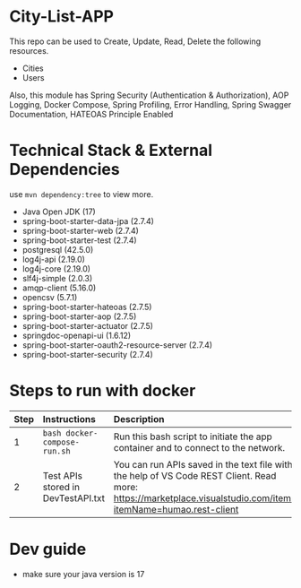 # City-List-APP
This repo can be used to Create, Update, Read, Delete the following resources.
 - Cities
 - Users

Also, this module has Spring Security (Authentication & Authorization), AOP Logging, Docker Compose, Spring Profiling, Error Handling, Spring Swagger Documentation, HATEOAS Principle Enabled
# Technical Stack & External Dependencies
use  `mvn dependency:tree` to view more.
- Java Open JDK (17)
- spring-boot-starter-data-jpa (2.7.4)
- spring-boot-starter-web (2.7.4)
- spring-boot-starter-test (2.7.4)
- postgresql (42.5.0)
- log4j-api (2.19.0)
- log4j-core (2.19.0)
- slf4j-simple (2.0.3)
- amqp-client (5.16.0)
- opencsv (5.7.1)
- spring-boot-starter-hateoas (2.7.5)
- spring-boot-starter-aop (2.7.5)
- spring-boot-starter-actuator (2.7.5)
- springdoc-openapi-ui (1.6.12)
- spring-boot-starter-oauth2-resource-server (2.7.4)
- spring-boot-starter-security (2.7.4)

# Steps to run with docker
| Step  | Instructions                        | Description                                                                                               |
| ----- |:------------------------------------|:--------------------------------------------------------------------------------------------------------- |
| 1     | `bash docker-compose-run.sh`        | Run this bash script to initiate the app container and to connect to the network.
| 2     | Test APIs stored in  DevTestAPI.txt | You can run APIs saved in the text file with the help of VS Code REST Client. Read more: https://marketplace.visualstudio.com/items?itemName=humao.rest-client

# Dev guide
- make sure your java version is 17
